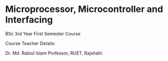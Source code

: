 # Microprocessor, Microcontroller and Interfacing
BSc 3rd Year First Semester Course

Course Teacher Details:

Dr. Md. Rabiul Islam
Professor,
RUET, Rajshahi.

